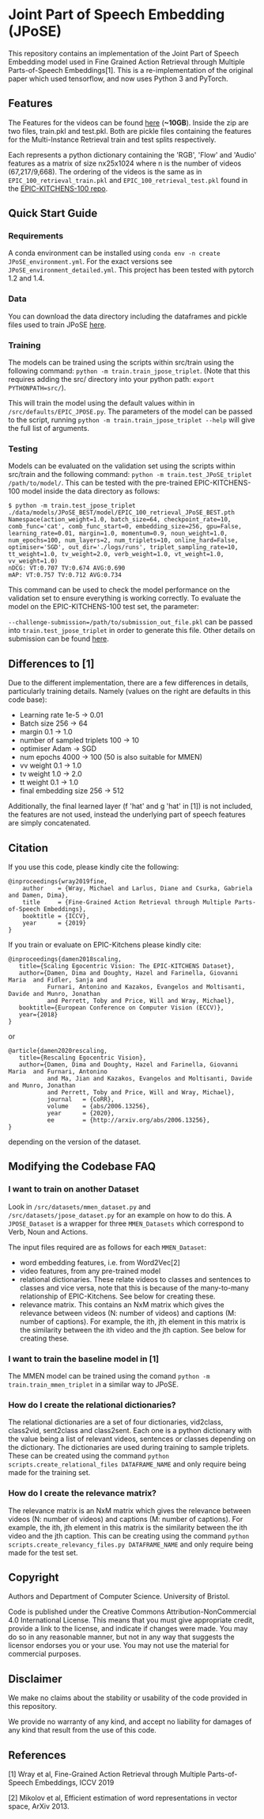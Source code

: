 # Joint Part of Speech Embedding (JPoSE)

This repository contains an implementation of the Joint Part of Speech Embedding
model used in Fine Grained Action Retrieval through Multiple Parts-of-Speech
Embeddings[1]. This is a re-implementation of the original paper which used
tensorflow, and now uses Python 3 and PyTorch.

## Features

The Features for the videos can be found [here](https://www.dropbox.com/s/5olqm0fwa81ywl8/features.zip?dl=0) (**~10GB**).
Inside the zip are two files, train.pkl and test.pkl. Both are pickle files containing the features for the Multi-Instance Retrieval train and test splits respectively.

Each represents a python dictionary containing the 'RGB', 'Flow' and 'Audio' features as a matrix of size nx25x1024 where n is the number of videos (67,217/9,668).
The ordering of the videos is the same as in `EPIC_100_retrieval_train.pkl` and `EPIC_100_retrieval_test.pkl` found in the [EPIC-KITCHENS-100 repo](https://github.com/epic-kitchens/epic-kitchens-100-annotations).

## Quick Start Guide

### Requirements
A conda environment can be installed using `conda env -n create JPoSE_environment.yml`. For the exact versions see `JPoSE_environment_detailed.yml`.
This project has been tested with pytorch 1.2 and 1.4.

### Data
You can download the data directory including the dataframes and pickle files
used to train JPoSE [here](https://www.dropbox.com/s/bs6y50xkl1rbe20/JPoSE_data.zip?dl=0).

### Training
The models can be trained using the scripts within src/train using the following
command: `python -m train.train_jpose_triplet`. (Note that this requires adding
the src/ directory into your python path: `export PYTHONPATH=src/`).

This will train the model using the default values within in 
`/src/defaults/EPIC_JPOSE.py`. The parameters of the model can be passed to the
script, running `python -m train.train_jpose_triplet --help` will give the full
list of arguments.

### Testing
Models can be evaluated on the validation set using the scripts within src/train 
and the following command: `python -m train.test_JPoSE_triplet /path/to/model/`.
This can be tested with the pre-trained EPIC-KITCHENS-100 model inside the data
directory as follows:

```
$ python -m train.test_jpose_triplet ./data/models/JPoSE_BEST/model/EPIC_100_retrieval_JPoSE_BEST.pth                       
Namespace(action_weight=1.0, batch_size=64, checkpoint_rate=10, comb_func='cat', comb_func_start=0, embedding_size=256, gpu=False, learning_rate=0.01, margin=1.0, momentum=0.9, noun_weight=1.0, num_epochs=100, num_layers=2, num_triplets=10, online_hard=False, optimiser='SGD', out_dir='./logs/runs', triplet_sampling_rate=10, tt_weight=1.0, tv_weight=2.0, verb_weight=1.0, vt_weight=1.0, vv_weight=1.0)
nDCG: VT:0.707 TV:0.674 AVG:0.690
mAP: VT:0.757 TV:0.712 AVG:0.734
```
This command can be used to check the model performance on the validation set to 
ensure everything is working correctly. To evaluate the model on the 
EPIC-KITCHENS-100 test set, the parameter:

`--challenge-submission=/path/to/submission_out_file.pkl` can be passed into 
`train.test_jpose_triplet` in order to generate this file. Other details on 
submission can be found [here](https://github.com/epic-kitchens/C5-Multi-Instance-Retrieval).

## Differences to [1]
Due to the different implementation, there are a few differences in details, particularly training details.
Namely (values on the right are defaults in this code base):
* Learning rate 1e-5 -> 0.01
* Batch size 256 -> 64
* margin 0.1 -> 1.0
* number of sampled triplets 100 -> 10
* optimiser Adam -> SGD
* num epochs 4000 -> 100 (50 is also suitable for MMEN)
* vv weight 0.1 -> 1.0
* tv weight 1.0 -> 2.0
* tt weight 0.1 -> 1.0
* final embedding size 256 -> 512

Additionally, the final learned layer (f 'hat' and g 'hat' in [1]) is not
included, the features are not used, instead the underlying part of speech
features are simply concatenated.

## Citation
If you use this code, please kindly cite the following:
```
@inproceedings{wray2019fine,
    author    = {Wray, Michael and Larlus, Diane and Csurka, Gabriela and Damen, Dima},
    title     = {Fine-Grained Action Retrieval through Multiple Parts-of-Speech Embeddings},
    booktitle = {ICCV},
    year      = {2019}
}
```
If you train or evaluate on EPIC-Kitchens please kindly cite:

```
@inproceedings{damen2018scaling,
   title={Scaling Egocentric Vision: The EPIC-KITCHENS Dataset},
   author={Damen, Dima and Doughty, Hazel and Farinella, Giovanni Maria  and Fidler, Sanja and 
           Furnari, Antonino and Kazakos, Evangelos and Moltisanti, Davide and Munro, Jonathan 
           and Perrett, Toby and Price, Will and Wray, Michael},
   booktitle={European Conference on Computer Vision (ECCV)},
   year={2018}
} 
```
or
```
@article{damen2020rescaling,
   title={Rescaling Egocentric Vision},
   author={Damen, Dima and Doughty, Hazel and Farinella, Giovanni Maria  and Furnari, Antonino 
           and Ma, Jian and Kazakos, Evangelos and Moltisanti, Davide and Munro, Jonathan 
           and Perrett, Toby and Price, Will and Wray, Michael},
           journal   = {CoRR},
           volume    = {abs/2006.13256},
           year      = {2020},
           ee        = {http://arxiv.org/abs/2006.13256},
}
```
depending on the version of the dataset.

## Modifying the Codebase FAQ

### I want to train on another Dataset
Look in `/src/datasets/mmen_dataset.py` and `/src/datasets/jpose_dataset.py` for
an example on how to do this. A `JPOSE_Dataset` is a wrapper for three 
`MMEN_Datasets` which correspond to Verb, Noun and Actions.

The input files required are as follows for each `MMEN_Dataset`:
* word embedding features, i.e. from Word2Vec[2]
* video features, from any pre-trained model
* relational dictionaries. These relate videos to classes and sentences to
  classes and vice versa, note that this is because of the many-to-many 
  relationship of EPIC-Kitchens. See below for creating these.
* relevance matrix. This contains an NxM matrix which gives the relevance
  between videos (N: number of videos) and captions (M: number of captions).
  For example, the ith, jth element in this matrix is the similarity between the
  ith video and the jth caption. See below for creating these.

### I want to train the baseline model in [1]
The MMEN model can be trained using the comand `python -m
train.train_mmen_triplet` in a similar way to JPoSE.

### How do I create the relational dictionaries?
The relational dictionaries are a set of four dictionaries, vid2class,
class2vid, sent2class and class2sent. Each one is a python dictionary with the
value being a list of relevant videos, sentences or classes depending on the
dictionary. The dictionaries are used during training to sample triplets. These
can be created using the command `python scripts.create_relational_files
DATAFRAME_NAME` and only require being made for the training set.

### How do I create the relevance matrix?
The relevance matrix is an NxM matrix which gives the relevance between videos
(N: number of videos) and captions (M: number of captions).  For example, the
ith, jth element in this matrix is the similarity between the ith video and the
jth caption. This can be creating using the command `python
scripts.create_relevancy_files.py DATAFRAME_NAME` and only require being made
for the test set.

## Copyright
Authors and Department of Computer Science. University of Bristol.

Code is published under the Creative Commons Attribution-NonCommercial 4.0
International License. This means that you must give appropriate credit,
provide a link to the license, and indicate if changes were made. You may do so
in any reasonable manner, but not in any way that suggests the licensor
endorses you or your use. You may not use the material for commercial purposes.

## Disclaimer
We make no claims about the stability or usability of the code provided in this
repository.

We provide no warranty of any kind, and accept no liability for damages of any
kind that result from the use of this code.

## References
[1] Wray et al, Fine-Grained Action Retrieval through Multiple Parts-of-Speech
Embeddings, ICCV 2019

[2] Mikolov et al, Efficient estimation of word representations in vector space, ArXiv 2013.
